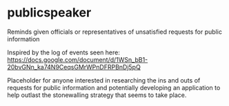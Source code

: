 # publicspeaker
Reminds given officials or representatives of unsatisfied requests for public information

Inspired by the log of events seen here: 
https://docs.google.com/document/d/1WSn_bB1-20bvGNn_ka74N9CeqsGMrWPnDFRPBnDj5pQ

Placeholder for anyone interested in researching the ins and outs of requests for public information and potentially developing an application to help outlast the stonewalling strategy that seems to take place.
